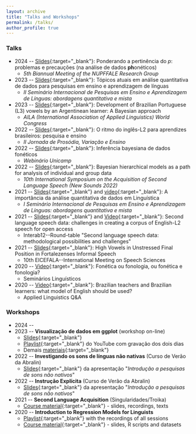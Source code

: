 ```yaml
---
layout: archive
title: "Talks and Workshops"
permalink: /talks/
author_profile: true
---
```


### Talks


- 2024 -- [Slides](/files/NUPFFALE2024/NUPFFALE-slides/NUPFFALE-slides.html){:target="_blank"}: Ponderando a pertinência do *p*: problemas e precauções (na análise de dados **ph**onéticos)
  - *5th Biannual Meeting of the NUPFFALE Research Group*
- 2023 -- [Slides](/files/2023-sem-ens-aprend-lgs-quant.pdf){:target="_blank"}: Tópicos atuais em análise quantitativa de dados para pesquisas em ensino e aprendizagem de línguas
  - *II Seminário Internacional de Pesquisas em Ensino e Aprendizagem de Línguas: abordagens quantitativa e mista*
- 2023 -- [Slides](/files/2023-AILA.pdf){:target="_blank"}: Development of Brazilian Portuguese (L3) vowels by an Argentinean learner: A Bayesian approach
  - *AILA (International Association of Applied Linguistics) World Congress*
- 2022 -- [Slides](/files/2022-prosVarEnsino.pdf){:target="_blank"}: O ritmo do inglês-L2 para aprendizes brasileiros: pesquisa e ensino
  - *II Jornada de Prosódia, Variação e Ensino*
- 2022 -- [Slides](/files/2022-webinarioBayes.pdf){:target="_blank"}: Inferência bayesiana de dados fonéticos
  - *Webinário Unicamp*
- 2022 -- [Slides](/files/2021-sem-ens-aprend-lgs-quant.pdf){:target="_blank"}: Bayesian hierarchical models as a path for analysis of individual and group data
  - *10th International Symposium on the Acquisition of Second Language Speech (New Sounds 2022)*
- 2021 -- [Slides](/files/2021-sem-ens-aprend-lgs-quant.pdf){:target="_blank"} and [video](https://www.youtube.com/watch?v=feY5lCPYsYM){:target="_blank"}: A importância da análise quantitativa de dados em Linguística
  - *I Seminário Internacional de Pesquisas em Ensino e Aprendizagem de Línguas: abordagens quantitativa e mista*
- 2021 -- [Slides](https://ronaldolimajr.github.io/files/2021_interab_roundTable.pdf){:target="_blank"} and [Video](https://www.youtube.com/watch?v=-K4GGSkHsXo){:target="_blank"}: Second language speech data: challenges in creating a corpus of English-L2 speech for open access
  - Interab12--Round-table "Second language speech data: methodological possibilities and challenges"
- 2021 -- [Slides](https://ronaldolimajr.github.io/files/vowelsInFortaleza.pdf){:target="_blank"}: High Vowels in Unstressed Final Position in Fortalezenses Informal Speech 
  - 10th EICEFALA--International Meeting on Speech Sciences
- 2020 -- [Video](https://www.youtube.com/watch?v=-DJfiCY8hx8){:target="_blank"}: Fonética ou fonologia, ou fonética e fonologia?
  -  Seminários Linguísticos
- 2020 -- [Video](https://www.youtube.com/watch?v=PAdDPtB0xsc){:target="_blank"}: Brazilian teachers and Brazilian learners: what model of English should be used?
  - Applied Linguistics Q&A

### Workshops

- 2024 -- 
- 2023 -- **Visualização de dados em ggplot** (workshop on-line)
  - [Slides](https://guilhermegarcia.github.io/ggplot2023/){:target="_blank"}  
  - [Playlist](https://www.youtube.com/playlist?list=PL3Qku9eEGkK0FgvP3_Z0worKF-07KVcaq){:target="_blank"} do YouTube com gravação dos dois dias
  - Demais [materiais](https://gdgarcia.ca/ggplot){:target="_blank"}
- 2022 -- **Investigando os sons de línguas não nativas** (Curso de Verão da Abralin)
  - [Slides](/files/2022-Abralin-cap-1.pdf){:target="_blank"} da apresentação "*Introdução a pesquisas de sons não nativos*" 
- 2022 -- **Instrução Explícita** (Curso de Verão da Abralin)
  - [Slides](/files/2022-Abralin-InstrExpl.pdf){:target="_blank"} da apresentação "*Introdução a pesquisas de sons não nativos*" 
- 2021 -- **Second Language Acquisition** (Singularidades/Troika)
  - [Course material](https://www.dropbox.com/sh/d7a9yi49tvp3uiz/AABnkn5v-cGKuHpIxStSZngza?dl=0){:target="_blank"} - slides, recordings, texts
- 2020 -- **Introduction to Regression Models for Linguists** 
  - [Playlist](https://www.youtube.com/playlist?list=PL3Qku9eEGkK1TF274nuIva85i4RaeIvOw){:target="_blank"} with the recordings of all sessions
  - [Course material](https://www.dropbox.com/sh/h6w3qmoygq9hirf/AADxyv5YgrEO_0JJJaH4ZRhEa?dl=0){:target="_blank"} - slides, R scripts and datasets

<!--
{% if site.talkmap_link == true %}

<p style="text-decoration:underline;"><a href="/talkmap.html">See a map of all the places I've given a talk!</a></p>

{% endif %}

{% for post in site.talks reversed %}
  {% include archive-single-talk.html %}
{% endfor %}
-->